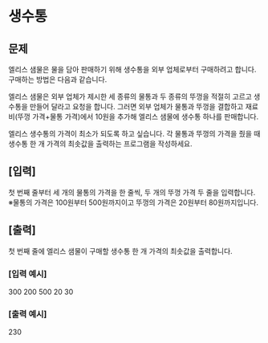 # 생수통

## 문제

엘리스 샘물은 물을 담아 판매하기 위해 생수통을 외부 업체로부터 구매하려고 합니다. 구매하는 방법은 다음과 같습니다.

엘리스 샘물은 외부 업체가 제시한 세 종류의 물통과 두 종류의 뚜껑을 적절히 고르고 생수통을 만들어 달라고 요청을 합니다. 그러면 외부 업체가 물통과 뚜껑을 결합하고 재료비(뚜껑 가격+물통 가격)에서 10원을 추가해 엘리스 샘물에 생수통 하나를 판매합니다.

엘리스 생수통의 가격이 최소가 되도록 하고 싶습니다. 각 물통과 뚜껑의 가격을 줬을 때 생수통 한 개 가격의 최솟값을 출력하는 프로그램을 작성하세요.

## [입력]
첫 번째 줄부터 세 개의 물통의 가격을 한 줄씩, 두 개의 뚜껑 가격 두 줄을 입력합니다.
※물통의 가격은 100원부터 500원까지이고 뚜껑의 가격은 20원부터 80원까지입니다.

## [출력]
첫 번째 줄에 엘리스 샘물이 구매할 생수통 한 개 가격의 최솟값을 출력합니다.

### [입력 예시]
300
200
500
20
30

### [출력 예시]
230
